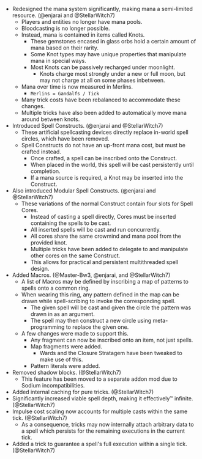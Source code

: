 - Redesigned the mana system significantly, making mana a semi-limited resource. (@enjarai and @StellarWitch7)
  - Players and entities no longer have mana pools.
  - Bloodcasting is no longer possible.
  - Instead, mana is contained in items called Knots.
    - These gemstones encased in glass orbs hold a certain amount of mana based on their rarity.
    - Some Knot types may have unique properties that manipulate mana in special ways.
    - Most Knots can be passively recharged under moonlight.
      - Knots charge most strongly under a new or full moon, but may not charge at all on some phases inbetween.
  - Mana over time is now measured in Merlins.
    - `Merlins = Gandalfs / Tick`
  - Many trick costs have been rebalanced to accommodate these changes.
  - Multiple tricks have also been added to automatically move mana around between knots.
- Introduced Spell Constructs. (@enjarai and @StellarWitch7)
  - These artificial spellcasting devices directly replace in-world spell circles, which have been removed.
  - Spell Constructs do not have an up-front mana cost, but must be crafted instead.
    - Once crafted, a spell can be inscribed onto the Construct.
    - When placed in the world, this spell will be cast persistently until completion.
    - If a mana source is required, a Knot may be inserted into the Construct.
- Also introduced Modular Spell Constructs. (@enjarai and @StellarWitch7)
  - These variations of the normal Construct contain four slots for Spell Cores.
    - Instead of casting a spell directly, Cores must be inserted containing the spells to be cast.
    - All inserted spells will be cast and run concurrently.
    - All cores share the same crowmind and mana pool from the provided knot.
    - Multiple tricks have been added to delegate to and manipulate other cores on the same Construct.
    - This allows for practical and persistent multithreaded spell design.
- Added Macros. (@Master-Bw3, @enjarai, and @StellarWitch7)
  - A list of Macros may be defined by inscribing a map of patterns to spells onto a common ring.
  - When wearing this ring, any pattern defined in the map can be drawn while spell-scribing to invoke the corresponding spell.
    - The given spell will be cast and given the circle the pattern was drawn in as an argument.
    - The spell may then construct a new circle using meta-programming to replace the given one.
  - A few changes were made to support this.
    - Any fragment can now be inscribed onto an item, not just spells.
    - Map fragments were added.
      - Wards and the Closure Stratagem have been tweaked to make use of this.
    - Pattern literals were added.
- Removed shadow blocks. (@StellarWitch7)
  - This feature has been moved to a separate addon mod due to Sodium incompatibilities.
- Added internal caching for pure tricks. (@StellarWitch7)
- Significantly increased viable spell depth, making it effectively™ infinite. (@StellarWitch7)
- Impulse cost scaling now accounts for multiple casts within the same tick. (@StellarWitch7)
  - As a consequence, tricks may now internally attach arbitrary data to a spell which persists for the remaining executions in the current tick.
- Added a trick to guarantee a spell's full execution within a single tick. (@StellarWitch7)
